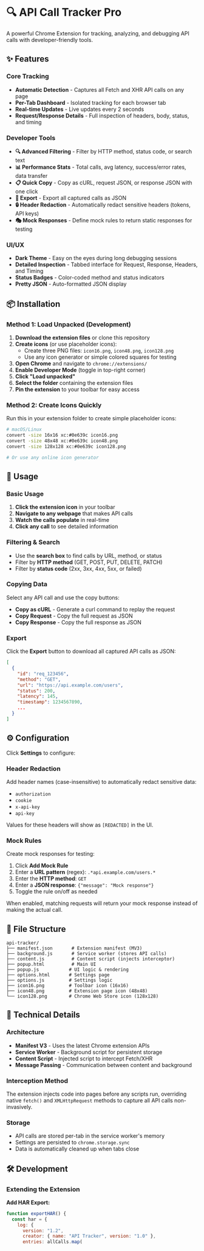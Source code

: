 # 🔍 API Call Tracker Pro

A powerful Chrome Extension for tracking, analyzing, and debugging API calls with developer-friendly tools.

## ✨ Features

### Core Tracking
- **Automatic Detection** - Captures all Fetch and XHR API calls on any page
- **Per-Tab Dashboard** - Isolated tracking for each browser tab
- **Real-time Updates** - Live updates every 2 seconds
- **Request/Response Details** - Full inspection of headers, body, status, and timing

### Developer Tools
- **🔍 Advanced Filtering** - Filter by HTTP method, status code, or search text
- **📊 Performance Stats** - Total calls, avg latency, success/error rates, data transfer
- **📋 Quick Copy** - Copy as cURL, request JSON, or response JSON with one click
- **💾 Export** - Export all captured calls as JSON
- **🔒 Header Redaction** - Automatically redact sensitive headers (tokens, API keys)
- **🎭 Mock Responses** - Define mock rules to return static responses for testing

### UI/UX
- **Dark Theme** - Easy on the eyes during long debugging sessions
- **Detailed Inspection** - Tabbed interface for Request, Response, Headers, and Timing
- **Status Badges** - Color-coded method and status indicators
- **Pretty JSON** - Auto-formatted JSON display

## 📦 Installation

### Method 1: Load Unpacked (Development)

1. **Download the extension files** or clone this repository
2. **Create icons** (or use placeholder icons):
   - Create three PNG files: `icon16.png`, `icon48.png`, `icon128.png`
   - Use any icon generator or simple colored squares for testing
3. **Open Chrome** and navigate to `chrome://extensions/`
4. **Enable Developer Mode** (toggle in top-right corner)
5. **Click "Load unpacked"**
6. **Select the folder** containing the extension files
7. **Pin the extension** to your toolbar for easy access

### Method 2: Create Icons Quickly

Run this in your extension folder to create simple placeholder icons:

```bash
# macOS/Linux
convert -size 16x16 xc:#0e639c icon16.png
convert -size 48x48 xc:#0e639c icon48.png
convert -size 128x128 xc:#0e639c icon128.png

# Or use any online icon generator
```

## 🚀 Usage

### Basic Usage

1. **Click the extension icon** in your toolbar
2. **Navigate to any webpage** that makes API calls
3. **Watch the calls populate** in real-time
4. **Click any call** to see detailed information

### Filtering & Search

- Use the **search box** to find calls by URL, method, or status
- Filter by **HTTP method** (GET, POST, PUT, DELETE, PATCH)
- Filter by **status code** (2xx, 3xx, 4xx, 5xx, or failed)

### Copying Data

Select any API call and use the copy buttons:
- **Copy as cURL** - Generate a curl command to replay the request
- **Copy Request** - Copy the full request as JSON
- **Copy Response** - Copy the full response as JSON

### Export

Click the **Export** button to download all captured API calls as JSON:
```json
[
  {
    "id": "req_123456",
    "method": "GET",
    "url": "https://api.example.com/users",
    "status": 200,
    "latency": 145,
    "timestamp": 1234567890,
    ...
  }
]
```

## ⚙️ Configuration

Click **Settings** to configure:

### Header Redaction
Add header names (case-insensitive) to automatically redact sensitive data:
- `authorization`
- `cookie`
- `x-api-key`
- `api-key`

Values for these headers will show as `[REDACTED]` in the UI.

### Mock Rules
Create mock responses for testing:
1. Click **Add Mock Rule**
2. Enter a **URL pattern** (regex): `.*api.example.com/users.*`
3. Enter the **HTTP method**: `GET`
4. Enter a **JSON response**: `{"message": "Mock response"}`
5. Toggle the rule on/off as needed

When enabled, matching requests will return your mock response instead of making the actual call.

## 📁 File Structure

```
api-tracker/
├── manifest.json       # Extension manifest (MV3)
├── background.js       # Service worker (stores API calls)
├── content.js          # Content script (injects interceptor)
├── popup.html          # Main UI
├── popup.js           # UI logic & rendering
├── options.html       # Settings page
├── options.js         # Settings logic
├── icon16.png         # Toolbar icon (16x16)
├── icon48.png         # Extension page icon (48x48)
└── icon128.png        # Chrome Web Store icon (128x128)
```

## 🔧 Technical Details

### Architecture
- **Manifest V3** - Uses the latest Chrome extension APIs
- **Service Worker** - Background script for persistent storage
- **Content Script** - Injected script to intercept Fetch/XHR
- **Message Passing** - Communication between content and background

### Interception Method
The extension injects code into pages before any scripts run, overriding native `fetch()` and `XMLHttpRequest` methods to capture all API calls non-invasively.

### Storage
- API calls are stored per-tab in the service worker's memory
- Settings are persisted to `chrome.storage.sync`
- Data is automatically cleaned up when tabs close

## 🛠️ Development

### Extending the Extension

**Add HAR Export:**
```javascript
function exportHAR() {
  const har = {
    log: {
      version: "1.2",
      creator: { name: "API Tracker", version: "1.0" },
      entries: allCalls.map(